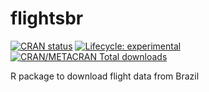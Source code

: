 # flightsbr



[![CRAN
   status](https://www.r-pkg.org/badges/version/flightsbr)](https://CRAN.R-project.org/package=flightsbr)
[![Lifecycle:
     experimental](https://img.shields.io/badge/lifecycle-experimental-orange.svg)](https://lifecycle.r-lib.org/articles/stages.html)
[![CRAN/METACRAN Total
   downloads](http://cranlogs.r-pkg.org/badges/grand-total/flightsbr?color=yellow)](https://CRAN.R-project.org/package=flightsbr)

R package to download flight data from Brazil
